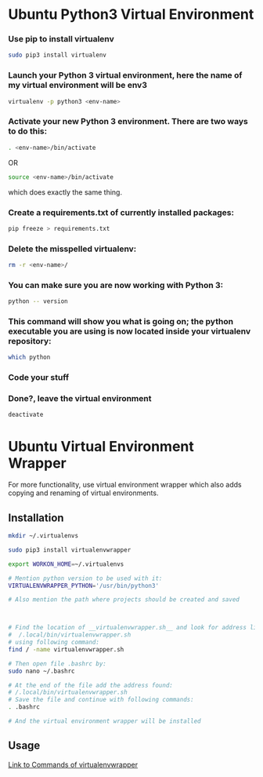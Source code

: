 # Ubuntu Python3 Virtual Environment
### Use pip to install virtualenv
```bash
sudo pip3 install virtualenv
```

### Launch your Python 3 virtual environment, here the name of my virtual environment will be env3
```bash
virtualenv -p python3 <env-name>
```

### Activate your new Python 3 environment. There are two ways to do this:
```bash 
. <env-name>/bin/activate
```
OR
```bash
source <env-name>/bin/activate
```
which does exactly the same thing.

### Create a requirements.txt of currently installed packages:
```bash
pip freeze > requirements.txt
```

### Delete the misspelled virtualenv:
```bash
rm -r <env-name>/
```



### You can make sure you are now working with Python 3:
```bash
python -- version
```
### This command will show you what is going on; the python executable you are using is now located inside your virtualenv repository:
```bash
which python
```

### Code your stuff

### Done?, leave the virtual environment
```bash
deactivate
```

# Ubuntu Virtual Environment Wrapper
For more functionality, use virtual environment wrapper which also adds copying and renaming of virtual environments.
## Installation
```bash
mkdir ~/.virtualenvs

sudo pip3 install virtualenvwrapper

export WORKON_HOME=~/.virtualenvs

# Mention python version to be used with it:
VIRTUALENVWRAPPER_PYTHON='/usr/bin/python3'

# Also mention the path where projects should be created and saved



# Find the location of __virtualenvwrapper.sh__ and look for address like:
#  /.local/bin/virtualenvwrapper.sh
# using following command:
find / -name virtualenvwrapper.sh

# Then open file .bashrc by:
sudo nano ~/.bashrc

# At the end of the file add the address found:
# /.local/bin/virtualenvwrapper.sh
# Save the file and continue with following commands:
. .bashrc

# And the virtual environment wrapper will be installed
```

## Usage
[Link to Commands of virtualenvwrapper](https://virtualenvwrapper.readthedocs.io/en/latest/command_ref.html)
